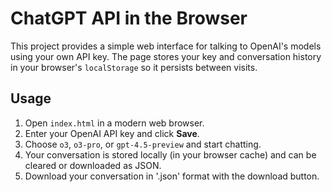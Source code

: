 # ChatGPT API in the Browser

This project provides a simple web interface for talking to OpenAI's models using your own API key. The page stores your key and conversation history in your browser's `localStorage` so it persists between visits.

## Usage

1. Open `index.html` in a modern web browser.
2. Enter your OpenAI API key and click **Save**.
3. Choose `o3`, `o3-pro`, or `gpt-4.5-preview` and start chatting.
4. Your conversation is stored locally (in your browser cache) and can be cleared or downloaded as JSON.
5. Download your conversation in '.json' format with the download button.
